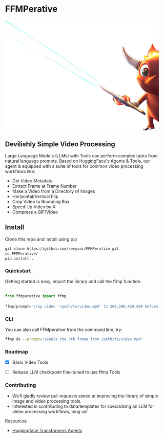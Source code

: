 # FFMPerative
<p align="center">
  <img src="https://github.com/remyxai/FFMPerative/blob/main/assets/mascot.png">
</p>

## Devilishly Simple Video Processing

Large Language Models (LLMs) with Tools can perform complex tasks from natural language prompts. Based on HuggingFace's Agents & Tools, our agent is equipped with a suite of tools for common video processing workflows like:

* Get Video Metadata
* Extract Frame at Frame Number
* Make a Video from a Directory of Images 
* Horizontal/Vertical Flip
* Crop Video to Bounding Box
* Speed Up Video by X
* Compress a GIF/Video

## Install
Clone this repo and install using pip
```
git clone https://github.com/remyxai/FFMPerative.git 
cd FFMPerative/
pip install .
```

### Quickstart
Getting started is easy, import the library and call the ffmp function.
```python

from ffmperative import ffmp

ffmp(prompt="crop video '/path/to/video.mp4' to 200,200,400,400 before writing to '/path/to/video_cropped.mp4', then double the speed of that video and write to '/path/to/video_cropped_fast.mp4'")
```

### CLI
You can also call FFMperative from the command line, try:
```bash
ffmp do --prompt="sample the 5th frame from /path/to/video.mp4"
```

### Roadmap

- [x] Basic Video Tools
- [ ] Release LLM checkpoint fine-tuned to use ffmp Tools


### Contributing

* We'll gladly review pull requests aimed at improving the library of simple image and video processing tools.
* Interested in contributing to data/templates for specializing an LLM for video processing workflows, ping us!

Resources:
* [Huggingface Transformers Agents](https://huggingface.co/docs/transformers/transformers_agents)
